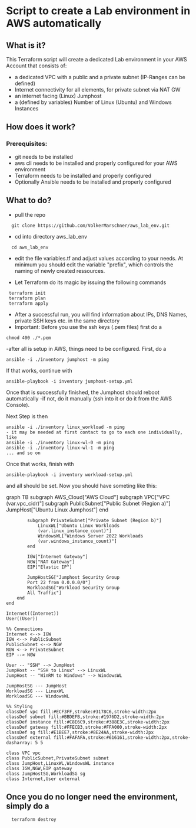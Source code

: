 # Script to create a Lab environment in AWS automatically

## What is it?
This Terraform script will create a dedicated Lab environment in your AWS Account that consists of:
- a dedicated VPC with a public and a private subnet (IP-Ranges can be defined)
- Internet connectivity for all elements, for private subnet via NAT GW
- an internet facing (Linux) Jumphost
- a (defined by variables) Number of Linux (Ubuntu) and Windows Instances

## How does it work?

### Prerequisites:
- git needs to be installed
- aws cli needs to be installed and properly configured for your AWS environment
- Terraform needs to be installed and properly configured
- Optionally Ansible needs to be installed and properly configured

## What to do?

- pull the repo
```
  git clone https://github.com/VolkerMarschner/aws_lab_env.git
```
- cd into directory aws_lab_env
```
  cd aws_lab_env
```
- edit the file variables.tf and adjust values according to your needs. At minimum you should edit the variable "prefix", which controls the naming of newly created ressources.
 
- Let Terraform do its magic by issuing the following commands
```
 terraform init
 terraform plan
 terraform apply
```
- After a successful run, you will find information about IPs, DNS Names, private SSH keys etc. in the same directory
- Important: Before you use the ssh keys (.pem files) first do a
```
chmod 400 ./*.pem
```
-after all is setup in AWS, things need to be configured. First, do a
```
ansible -i ./inventory jumphost -m ping
```
If that works, continue with
```
ansible-playbook -i inventory jumphost-setup.yml
```
Once that is successfully finished, the Jumphost should reboot automatically -if not, do it manually (ssh into it or do it from the AWS Console).

Next Step is then
```
ansible -i ./inventory linux_workload -m ping
- it may be needed at first contact to go to each one individually, like
ansible -i ./inventory linux-wl-0 -m ping
ansible -i ./inventory linux-wl-1 -m ping
... and so on
```
Once that works, finish with
```
ansible-playbook -i inventory workload-setup.yml
```
and all should be set. Now you should have someting like this:

graph TB
    subgraph AWS_Cloud["AWS Cloud"]
        subgraph VPC["VPC (var.vpc_cidr)"]
            subgraph PublicSubnet["Public Subnet (Region a)"]
                JumpHost["Ubuntu Linux Jumphost"]
            end
            
            subgraph PrivateSubnet["Private Subnet (Region b)"]
                LinuxWL["Ubuntu Linux Workloads
                (var.linux_instance_count)"]
                WindowsWL["Windows Server 2022 Workloads
                (var.windows_instance_count)"]
            end
            
            IGW["Internet Gateway"]
            NGW["NAT Gateway"]
            EIP["Elastic IP"]
            
            JumpHostSG["Jumphost Security Group
            Port 22 from 0.0.0.0/0"]
            WorkloadSG["Workload Security Group
            All Traffic"]
        end
    end
    
    Internet((Internet))
    User((User))
    
    %% Connections
    Internet <--> IGW
    IGW <--> PublicSubnet
    PublicSubnet <--> NGW
    NGW <--> PrivateSubnet
    EIP --> NGW
    
    User -- "SSH" --> JumpHost
    JumpHost -- "SSH to Linux" --> LinuxWL
    JumpHost -- "WinRM to Windows" --> WindowsWL
    
    JumpHostSG --- JumpHost
    WorkloadSG --- LinuxWL
    WorkloadSG --- WindowsWL
    
    %% Styling
    classDef vpc fill:#ECF3FF,stroke:#3178C6,stroke-width:2px
    classDef subnet fill:#BBDEFB,stroke:#1976D2,stroke-width:2px
    classDef instance fill:#C8E6C9,stroke:#388E3C,stroke-width:2px
    classDef gateway fill:#FFECB3,stroke:#FFA000,stroke-width:2px
    classDef sg fill:#E1BEE7,stroke:#8E24AA,stroke-width:2px
    classDef external fill:#FAFAFA,stroke:#616161,stroke-width:2px,stroke-dasharray: 5 5
    
    class VPC vpc
    class PublicSubnet,PrivateSubnet subnet
    class JumpHost,LinuxWL,WindowsWL instance
    class IGW,NGW,EIP gateway
    class JumpHostSG,WorkloadSG sg
    class Internet,User external

    


## Once you do no longer need the environment, simply do a
```
  terraform destroy
```
